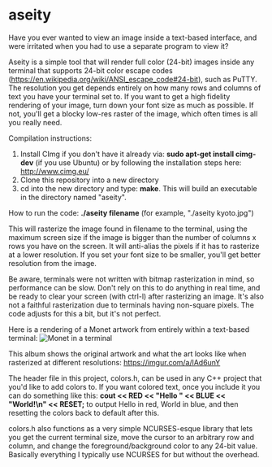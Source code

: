 # aseity
Have you ever wanted to view an image inside a text-based interface, and were irritated when you had to use a separate program to view it?

Aseity is a simple tool that will render full color (24-bit) images inside any terminal that supports 24-bit color escape codes (https://en.wikipedia.org/wiki/ANSI_escape_code#24-bit), such as PuTTY. The resolution you get depends entirely on how many rows and columns of text you have your terminal set to. If you want to get a high fidelity rendering of your image, turn down your font size as much as possible. If not, you'll get a blocky low-res raster of the image, which often times is all you really need.

Compilation instructions:
1) Install CImg if you don't have it already via: **sudo apt-get install cimg-dev** (if you use Ubuntu) or by following the installation steps here: http://www.cimg.eu/
2) Clone this repository into a new directory
3) cd into the new directory and type: **make**. This will build an executable in the directory named "aseity".

How to run the code:
**./aseity filename** (for example, "./aseity kyoto.jpg")

This will rasterize the image found in filename to the terminal, using the maximum screen size if the image is bigger than the number of columns x rows you have on the screen. It will anti-alias the pixels if it has to rasterize at a lower resolution. If you set your font size to be smaller, you'll get better resolution from the image.

Be aware, terminals were not written with bitmap rasterization in mind, so performance can be slow. Don't rely on this to do anything in real time, and be ready to clear your screen (with ctrl-l) after rasterizing an image. It's also not a faithful rasterization due to terminals having non-square pixels. The code adjusts for this a bit, but it's not perfect.

Here is a rendering of a Monet artwork from entirely within a text-based terminal: 
![Monet in a terminal](https://i.imgur.com/B3pATa0.png?raw=true)

This album shows the original artwork and what the art looks like when rasterized at different resolutions: https://imgur.com/a/lAd6unY

The header file in this project, colors.h, can be used in any C++ project that you'd like to add colors to. If you want colored text, once you include it you can do something like this: **cout << RED << "Hello " << BLUE << "World!\n" << RESET;** to output Hello in red, World in blue, and then resetting the colors back to default after this.

colors.h also functions as a very simple NCURSES-esque library that lets you get the current terminal size, move the cursor to an arbitrary row and column, and change the foreground/background color to any 24-bit value. Basically everything I typically use NCURSES for but without the overhead.

